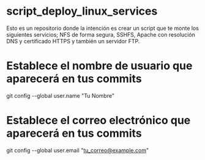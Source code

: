 # script_deploy_linux_services
Esto es un repositorio donde la intención es crear un script que te monte los siguientes servicios; NFS de forma segura, SSHFS, Apache con resolución DNS y certificado HTTPS y también un servidor FTP. 

# Establece el nombre de usuario que aparecerá en tus commits
git config --global user.name "Tu Nombre"

# Establece el correo electrónico que aparecerá en tus commits
git config --global user.email "tu_correo@example.com"
